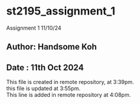 # st2195_assignment_1
Assignment 1 11/10/24

## Author: Handsome Koh
## Date : 11th Oct 2024

This file is created in remote repository, at 3:39pm. <br>
this file is updated at 3:55pm. <br>
This line is added in remote repository at 4:08pm. <br>
